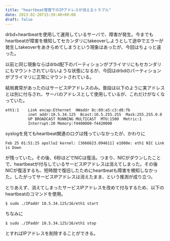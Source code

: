 ```yaml
---
title: "heartbeat管理下のIPアドレスが消えるトラブル"
date: 2013-02-26T15:59:40+09:00
draft: false
---
```


drbd+heartbeatを使用して運用しているサーバで、障害が発生。今までもheartbeatが障害を検知してセカンダリにtakeoverしようとして途中でエラーが発生しtakeoverをあきらめてしまうという現象はあったが、今回はちょっと違った。

以前と同じ現象ならばdrbd配下のパーティションがプライマリにもセカンダリにもマウントされていないような状態になるが、今回はdrbdのパーティションがプライマリに正常にマウントされている。

結局異常があったのはサービスIPアドレスのみ。普段は以下のように実アドレスとは別に付与され、サーバのアドレスとして使用しているが、これだけがなくなっていた。

```
eth1:1    Link encap:Ethernet  HWaddr 8c:89:a5:c3:d8:fb  
          inet addr:10.5.34.125  Bcast:10.5.255.255  Mask:255.255.0.0
          UP BROADCAST RUNNING MULTICAST  MTU:1500  Metric:1
          Interrupt:20 Memory:f4400000-f4420000 
```

syslogを見てもheartbeat関連のログは残っていなかったが、かわりに
```
Feb 25 01:51:25 apollo2 kernel: [3666623.094611] e1000e: eth1 NIC Link is Down
```

が残っていた。その後、6秒ほどでNICは復活。つまり、NICがダウンしたことで、heartbeatが付与しているサービスIPアドレスは消えてしまった。その後NICが復活するも、短時間で復旧したためにheartbeatも障害を検知しなかった。したがってサービスIPアドレスは消えたまま、という推測が成り立つ。

とりあえず、消えてしまったサービスIPアドレスを改めて付与するため、以下のheartbeatのコマンドを使用。
```
$ sudo ./IPaddr 10.5.34.125/16/eth1 start
```

ちなみに
```
$ sudo ./IPaddr 10.5.34.125/16/eth1 stop
```

とすればIPアドレスを削除することができる。

